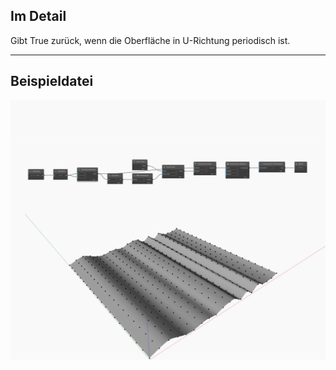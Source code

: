 ## Im Detail
Gibt True zurück, wenn die Oberfläche in U-Richtung periodisch ist.
___
## Beispieldatei

![IsPeriodicInU](./Autodesk.DesignScript.Geometry.NurbsSurface.IsPeriodicInU_img.jpg)

